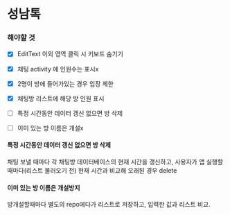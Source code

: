 # 성남톡

### 해야할 것

- [x] EditText 이외 영역 클릭 시 키보드 숨기기
- [x] 채팅 activity 에 인원수는 표시x

- [x] 2명이 방에 들어가있는 경우 입장 제한
- [x] 채팅방 리스트에 해당 방 인원 표시
- [ ] 특정 시간동안 데이터 갱신 없으면 방 삭제
- [ ] 이미 있는 방 이름은 개설x


#### 특정 시간동안 데이터 갱신 없으면 방 삭제
채팅 보낼 때마다 각 채팅방 데이터베이스의 현재 시간을 갱신하고, 사용자가 앱 실행할 때마다(리스트 불러오기 전) 현재 시간과 비교해 오래된 경우 delete

#### 이미 있는 방 이름은 개설방지
방개설할때마다 별도의 repo에다가 리스트로 저장하고, 입력한 값과 리스트 비교.
